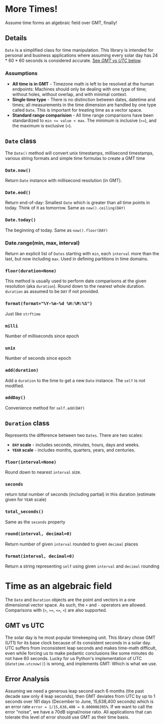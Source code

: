 # More Times!

Assume time forms an algebraic field over GMT, finally! 


## Details 

`Date` is a simplified class for time manipulation. This library is intended for personal and business applications where assuming every solar day has 24 * 60 * 60 seconds is considered accurate. [See *GMT vs UTC* below](//#GMT%20vs%20UTC).


### Assumptions

* **All time is in GMT** - Timezone math is left to be resolved at the human endpoints: Machines should only be dealing with one type of time; without holes, without overlap, and with minimal context.
* **Single time type** - There is no distinction between dates, datetime and times; all measurements in the time dimension are handled by one type called `Date`. This is important for treating time as a vector space.
* **Standard range comparision** - All time range comparisons have been standardized to `min <= value < max`. The minimum is inclusive (`<=`), and the maximum is exclusive (`<`). 


## `Date` class 

The `Date()` method will convert unix timestamps, millisecond timestamps, various string formats and simple time formulas to create a GMT time

### `Date.now()`

Return `Date` instance with millisecond resolution (in GMT).

### `Date.eod()` 

Return end-of-day: Smallest `Date` which is greater than all time points in today. Think of it as tomorrow. Same as `now().ceiling(DAY)`

### `Date.today()`

The beginning of today. Same as `now().floor(DAY)`

### Date.range(min, max, interval)

Return an explicit list of `Dates` starting with `min`, each `interval` more than the last, but now including `max`.   Used in defining partitions in time domains.

### `floor(duration=None)`

This method is usually used to perform date comparisons at the given resolution (aka `duration`). Round down to the nearest whole duration. `duration` as assumed to be `DAY` if not provided.

### `format(format="%Y-%m-%d %H:%M:%S")`

Just like `strftime`

### `milli`

Number of milliseconds since epoch

### `unix`

Number of seconds since epoch


### `add(duration)`

Add a `duration` to the time to get a new `Date` instance. The `self` is not modified.

### `addDay()`

Convenience method for `self.add(DAY)`


## `Duration` class

Represents the difference between two `Dates`. There are two scales:

*  **`DAY` scale** - includes seconds, minutes, hours, days and weeks.
*  **`YEAR` scale** - includes months, quarters, years, and centuries.

### `floor(interval=None)`

Round down to nearest `interval` size.

### `seconds` 

return total number of seconds (including partial) in this duration (estimate given for `YEAR` scale)

### `total_seconds()`

Same as the `seconds` property

### `round(interval, decimal=0)`

Return number of given `interval` rounded to given `decimal` places

### `format(interval, decimal=0)`

Return a string representing `self` using given `interval` and `decimal` rounding


# Time as an algebraic field

The `Date` and `Duration` objects are the point and vectors in a one dimensional vector space. As such, the `+` and `-` operators are allowed. Comparisons with (`>`, `>=`, `<=`, `<`) are also supported.


## GMT vs UTC

The solar day is he most popular timekeeping unit. This library chose GMT (UT1) for its base clock because of its consistent seconds in a solar day. UTC suffers from inconsistent leap seconds and makes time-math difficult, even while forcing us to make pedantic conclusions like some minutes do not have 60 seconds. Lucky for us Python's implementation of UTC (`datetime.utcnow()`) is wrong, and implements GMT: Which is what we use.

## Error Analysis

Assuming we need a generous leap second each 6 months (the past decade saw only 4 leap seconds), then GMT deviates from UTC by up to 1 seconds over 181 days (December to June, 15,638,400 seconds) which is an error rate `error = 1/15,638,400 = 0.000006395%`. If we want to call the error "noise", we have a 70dB signal/noise ratio. All applications that can tolerate this level of error should use GMT as their time basis.



